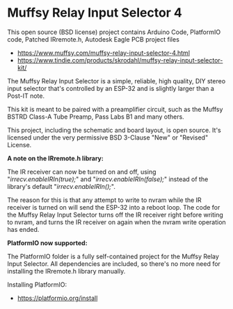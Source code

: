 # Muffsy Relay Input Selector 4

This open source (BSD license) project contains Arduino Code, PlatformIO code, Patched IRremote.h, Autodesk Eagle PCB project files

- https://www.muffsy.com/muffsy-relay-input-selector-4.html
- https://www.tindie.com/products/skrodahl/muffsy-relay-input-selector-kit/

The Muffsy Relay Input Selector is a simple, reliable, high quality, DIY stereo input selector that's controlled by an ESP-32 and is slightly larger than a Post-IT note.

This kit is meant to be paired with a preamplifier circuit, such as the Muffsy BSTRD Class-A Tube Preamp, Pass Labs B1 and many others.

This project, including the schematic and board layout, is open source. It's licensed under the very permissive BSD 3-Clause "New" or "Revised" License.

**A note on the IRremote.h library:**

The IR receiver can now be turned on and off, using "*irrecv.enableIRIn(true);*" and "*irrecv.enableIRIn(false);*" instead of the library's default "*irrecv.enableIRIn();*".
  
The reason for this is that any attempt to write to nvram while the IR receiver is turned on will send the ESP-32 into a reboot loop. The code for the Muffsy Relay Input Selector turns off the IR receiver right before writing to nvram, and turns the IR receiver on again when the nvram write operation has ended.

**PlatformIO now supported:**

The PlatformIO folder is a fully self-contained project for the Muffsy Relay Input Selector. All dependencies are included, so there's no more need for installing the IRremote.h library manually.

Installing PlatformIO:

- https://platformio.org/install
